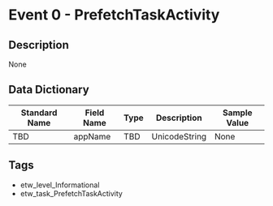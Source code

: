 # Event 0 - PrefetchTaskActivity

## Description
None

## Data Dictionary
|Standard Name|Field Name|Type|Description|Sample Value|
|---|---|---|---|---|
|TBD|appName|TBD|UnicodeString|None|None|

## Tags
* etw_level_Informational
* etw_task_PrefetchTaskActivity